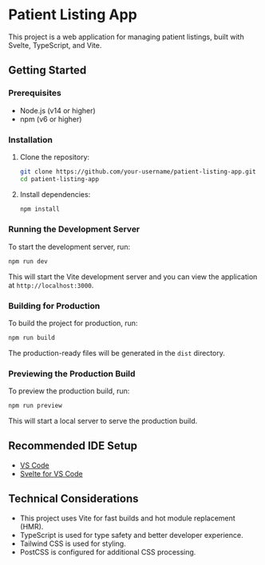 # Patient Listing App

This project is a web application for managing patient listings, built with Svelte, TypeScript, and Vite.

## Getting Started

### Prerequisites

- Node.js (v14 or higher)
- npm (v6 or higher)

### Installation

1. Clone the repository:
    ```sh
    git clone https://github.com/your-username/patient-listing-app.git
    cd patient-listing-app
    ```

2. Install dependencies:
    ```sh
    npm install
    ```

### Running the Development Server

To start the development server, run:
```sh
npm run dev
```
This will start the Vite development server and you can view the application at `http://localhost:3000`.

### Building for Production

To build the project for production, run:
```sh
npm run build
```
The production-ready files will be generated in the `dist` directory.

### Previewing the Production Build

To preview the production build, run:
```sh
npm run preview
```
This will start a local server to serve the production build.

## Recommended IDE Setup

- [VS Code](https://code.visualstudio.com/)
- [Svelte for VS Code](https://marketplace.visualstudio.com/items?itemName=svelte.svelte-vscode)

## Technical Considerations

- This project uses Vite for fast builds and hot module replacement (HMR).
- TypeScript is used for type safety and better developer experience.
- Tailwind CSS is used for styling.
- PostCSS is configured for additional CSS processing.

